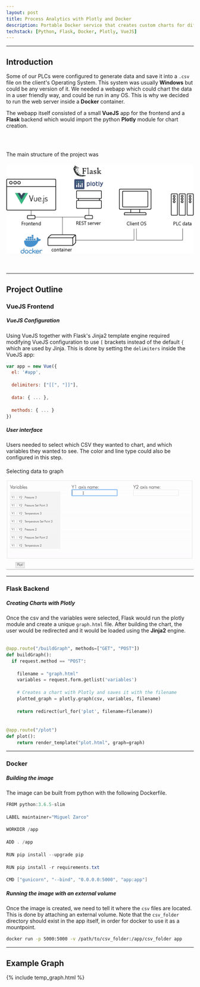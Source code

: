 ```yaml
---
layout: post
title: Process Analytics with Plotly and Docker
description: Portable Docker service that creates custom charts for different process readings. 
techstack: [Python, Flask, Docker, Plotly, VueJS]
---
```


---

## Introduction

Some of our PLCs were configured to generate data and save it into a `.csv` file on the client's Operating System. This system was usually **Windows** but could be any version of it. We needed a webapp which could chart the data in a user friendly way, and could be run in any OS. This is why we decided to run the web server inside a **Docker** container.

The webapp itself consisted of a small **VueJS** app for the frontend and a **Flask** backend which would import the python **Plotly** module for chart creation.

<p class="center" style="margin-top: 60px"> The main structure of the project was </p>

<div class="center-div" style="max-width: 700px; margin-top: 20px; margin-bottom: 50px;">
	<img src="/assets/images/Plotly-Docker.png" alt="Plotly Docker">
</div>


---

## Project Outline

### VueJS Frontend

##### VueJS Configuration

Using VueJS together with Flask's Jinja2 template engine required modifying VueJS configuration to use `[` brackets instead of the default `{` which are used by Jinja. This is done by setting the `delimiters` inside the VueJS app:

```javascript
var app = new Vue({
  el: '#app',
	
  delimiters: ["[[", "]]"],
	
  data: { ... },

  methods: { ... }
})
```

##### User interface
	
Users needed to select which CSV they wanted to chart, and which variables they wanted to see. The color and line type could also be configured in this step.

<div class="center-div" style="max-width: 700px; margin-top: 20px;">
  <p class="image-subtitle"> Selecting data to graph</p>
	<img src="/assets/examples/graph-example-select.gif" alt="CSV Read Example">
</div>

---

### Flask Backend

##### Creating Charts with Plotly

Once the csv and the variables were selected, Flask would run the plotly module and create a unique `graph.html` file. After building the chart, the user would be redirected and it would be loaded using the **Jinja2** engine.

```python

@app.route("/buildGraph", methods=["GET", "POST"])
def buildGraph():
  if request.method == "POST":

    filename = "graph.html"
    variables = request.form.getlist('variables')

    # Creates a chart with Plotly and saves it with the filename
    plotted_graph = plotly.graph(csv, variables, filename)
    
    return redirect(url_for('plot', filename=filename))


@app.route("/plot")
def plot():
	return render_template("plot.html", graph=graph)

```


---

### Docker

##### Building the image

The image can be built from python with the following Dockerfile.

```java
FROM python:3.6.5-slim

LABEL maintainer="Miguel Zarco"

WORKDIR /app

ADD . /app

RUN pip install --upgrade pip

RUN pip install -r requirements.txt

CMD ["gunicorn", "--bind", "0.0.0.0:5000", "app:app"]
```

##### Running the image with an external volume

Once the image is created, we need to tell it where the `csv` files are located. This is done by attaching an external volume. Note that the `csv_folder` directory should exist in the app itself, in order for docker to use it as a mountpoint.

```bash
docker run -p 5000:5000 -v /path/to/csv_folder:/app/csv_folder app
```



---

## Example Graph

{% include temp_graph.html %}



